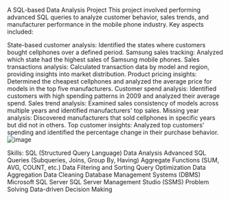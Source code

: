 A SQL-based Data Analysis Project
This project involved performing advanced SQL queries to analyze customer behavior, sales trends, and manufacturer performance in the mobile phone industry. Key aspects included:

State-based customer analysis: Identified the states where customers bought cellphones over a defined period.
Samsung sales tracking: Analyzed which state had the highest sales of Samsung mobile phones.
Sales transactions analysis: Calculated transaction data by model and region, providing insights into market distribution.
Product pricing insights: Determined the cheapest cellphones and analyzed the average price for models in the top five manufacturers.
Customer spend analysis: Identified customers with high spending patterns in 2009 and analyzed their average spend.
Sales trend analysis: Examined sales consistency of models across multiple years and identified manufacturers' top sales.
Missing year analysis: Discovered manufacturers that sold cellphones in specific years but did not in others.
Top customer insights: Analyzed top customers' spending and identified the percentage change in their purchase behavior.
![image](https://github.com/user-attachments/assets/111ec7bc-fdc9-4e5b-b6ee-17e5a78a1983)


Skills:
SQL (Structured Query Language)
Data Analysis
Advanced SQL Queries (Subqueries, Joins, Group By, Having)
Aggregate Functions (SUM, AVG, COUNT, etc.)
Data Filtering and Sorting
Query Optimization
Data Aggregation
Data Cleaning
Database Management Systems (DBMS)
Microsoft SQL Server
SQL Server Management Studio (SSMS)
Problem Solving
Data-driven Decision Making
